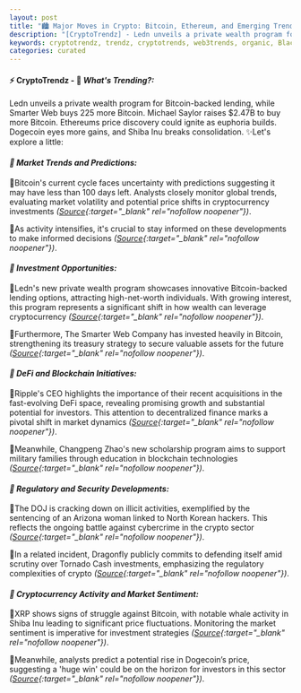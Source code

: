 ```yaml
---
layout: post
title: "🏙️ Major Moves in Crypto: Bitcoin, Ethereum, and Emerging Trends"
description: "[CryptoTrendz] - Ledn unveils a private wealth program for Bitcoin-backed lending, while Smarter Web buys 225 more Bitcoin. Michael Saylor raises $2.47B to buy more Bitcoin. Ethereums price discovery could ignite as euphoria builds. Dogecoin eyes more gains, and Shiba Inu breaks consolidation."
keywords: cryptotrendz, trendz, cryptotrends, web3trends, organic, BlackRock, JPMorgan, Bank, CEO, Bitcoin, Ethereum, Crypto, Warren
categories: curated
---
```


#### ⚡ CryptoTrendz - 📌 *What's Trending?:*

Ledn unveils a private wealth program for Bitcoin-backed lending, while Smarter Web buys 225 more Bitcoin. Michael Saylor raises $2.47B to buy more Bitcoin. Ethereums price discovery could ignite as euphoria builds. Dogecoin eyes more gains, and Shiba Inu breaks consolidation. ✨Let's explore a little:


#### *🔖  Market Trends and Predictions:*  

🔹Bitcoin's current cycle faces uncertainty with predictions suggesting it may have less than 100 days left. Analysts closely monitor global trends, evaluating market volatility and potential price shifts in cryptocurrency investments *([Source](https://s.avyag.com/pljy){:target="_blank" rel="nofollow noopener"})*.  

🔹As activity intensifies, it's crucial to stay informed on these developments to make informed decisions *([Source](https://s.avyag.com/l7bw){:target="_blank" rel="nofollow noopener"})*.  

#### *🔖  Investment Opportunities:*  

🔹Ledn's new private wealth program showcases innovative Bitcoin-backed lending options, attracting high-net-worth individuals. With growing interest, this program represents a significant shift in how wealth can leverage cryptocurrency *([Source](https://s.avyag.com/98qt){:target="_blank" rel="nofollow noopener"})*.  

🔹Furthermore, The Smarter Web Company has invested heavily in Bitcoin, strengthening its treasury strategy to secure valuable assets for the future *([Source](https://s.avyag.com/8b8o){:target="_blank" rel="nofollow noopener"})*.  

#### *🔖  DeFi and Blockchain Initiatives:*  

🔹Ripple's CEO highlights the importance of their recent acquisitions in the fast-evolving DeFi space, revealing promising growth and substantial potential for investors. This attention to decentralized finance marks a pivotal shift in market dynamics *([Source](https://s.avyag.com/3jeu){:target="_blank" rel="nofollow noopener"})*.  

🔹Meanwhile, Changpeng Zhao's new scholarship program aims to support military families through education in blockchain technologies *([Source](https://s.avyag.com/zujf){:target="_blank" rel="nofollow noopener"})*.  

#### *🔖  Regulatory and Security Developments:*  

🔹The DOJ is cracking down on illicit activities, exemplified by the sentencing of an Arizona woman linked to North Korean hackers. This reflects the ongoing battle against cybercrime in the crypto sector *([Source](https://s.avyag.com/m3bh){:target="_blank" rel="nofollow noopener"})*.  

🔹In a related incident, Dragonfly publicly commits to defending itself amid scrutiny over Tornado Cash investments, emphasizing the regulatory complexities of crypto *([Source](https://s.avyag.com/vmvs){:target="_blank" rel="nofollow noopener"})*.  

#### *🔖  Cryptocurrency Activity and Market Sentiment:*  

🔹XRP shows signs of struggle against Bitcoin, with notable whale activity in Shiba Inu leading to significant price fluctuations. Monitoring the market sentiment is imperative for investment strategies *([Source](https://s.avyag.com/l7bw){:target="_blank" rel="nofollow noopener"})*.  

🔹Meanwhile, analysts predict a potential rise in Dogecoin’s price, suggesting a 'huge win' could be on the horizon for investors in this sector *([Source](https://s.avyag.com/vknf){:target="_blank" rel="nofollow noopener"})*.